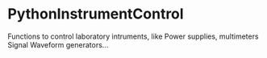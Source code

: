 # PythonInstrumentControl
Functions to control laboratory intruments, like Power supplies, multimeters Signal Waveform generators...
